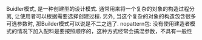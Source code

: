 Buidler模式, 是一种创建型的设计模式.
通常用来将一个复杂的对象的构造过程分离, 让使用者可以根据需要选择创建过程.
另外, 当这个复杂的对象的构造包含很多可选参数时, 那Builder模式可以说是不二之选了.
nopattern包: 
    没有使用建造者模式的情况下加入配料是要按照顺序的，这种方式经常会搞混参数，不具有一般性